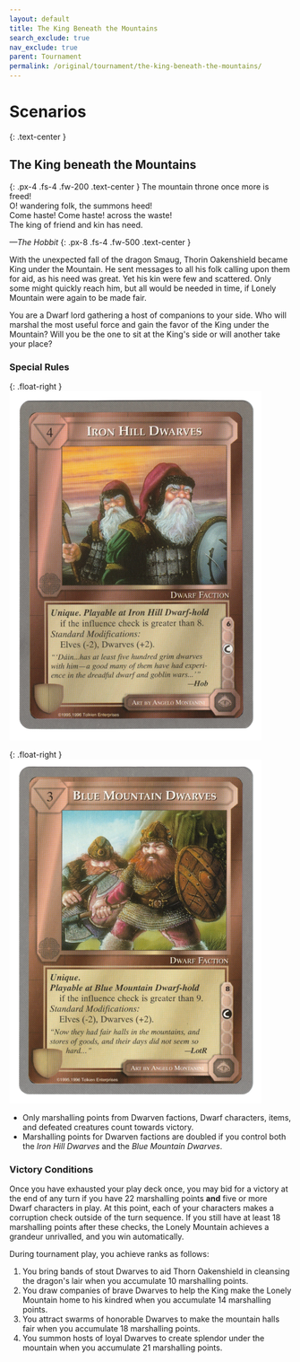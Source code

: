 ```yaml
---
layout: default
title: The King Beneath the Mountains
search_exclude: true
nav_exclude: true
parent: Tournament
permalink: /original/tournament/the-king-beneath-the-mountains/
---
```


# Scenarios

{: .text-center }
## The King beneath the Mountains

{: .px-4 .fs-4 .fw-200 .text-center }
The mountain throne once more is freed!<br>
O! wandering folk, the summons heed!<br>
Come haste! Come haste! across the waste!<br>
The king of friend and kin has need.

_—The Hobbit_
{: .px-8 .fs-4 .fw-500 .text-center }

With the unexpected fall of the dragon Smaug, Thorin Oakenshield became King under the Mountain. He sent messages to all his folk calling upon them for aid, as his need was great. Yet his kin were few and scattered. Only some might quickly reach him, but all would be needed in time, if Lonely Mountain were again to be made fair.

You are a Dwarf lord gathering a host of companions to your side. Who will marshal the most useful force and gain the favor of the King under the Mountain? Will you be the one to sit at the King's side or will another take your place?

### Special Rules

{: .float-right }
![](/assets/images/IronHillDwarves.png)

{: .float-right }
![](/assets/images/BlueMountainDwarves.png)

- Only marshalling points from Dwarven factions, Dwarf characters, items, and defeated creatures count towards victory.
- Marshalling points for Dwarven factions are doubled if you control both the _Iron Hill Dwarves_ and the _Blue Mountain Dwarves_.

### Victory Conditions

Once you have exhausted your play deck once, you may bid for a victory at the end of any turn if you have 22 marshalling points **and** five or more Dwarf characters in play. At this point, each of your characters makes a corruption check outside of the turn sequence. If you still have at least 18 marshalling points after these checks, the Lonely Mountain achieves a grandeur unrivalled, and you win automatically. 

During tournament play, you achieve ranks as follows: 
1. You bring bands of stout Dwarves to aid Thorn Oakenshield in cleansing the dragon's lair when you accumulate 10 marshalling points. 
2. You draw companies of brave Dwarves to help the King make the Lonely Mountain home to his kindred when you accumulate 14 marshalling points. 
3. You attract swarms of honorable Dwarves to make the mountain halls fair when you accumulate 18 marshalling points. 
4. You summon hosts of loyal Dwarves to create splendor under the mountain when you accumulate 21 marshalling points.
